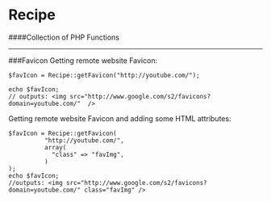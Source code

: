 # Recipe
####Collection of PHP Functions


---

###Favicon
Getting remote website Favicon:
```
$favIcon = Recipe::getFavicon("http://youtube.com/");

echo $favIcon; 
// outputs: <img src="http://www.google.com/s2/favicons?domain=youtube.com/"  />
```

Getting remote website Favicon and adding some HTML attributes:
```
$favIcon = Recipe::getFavicon(
          "http://youtube.com/", 
          array(
            "class" => "favImg",
          )
);
echo $favIcon; 
//outputs: <img src="http://www.google.com/s2/favicons?domain=youtube.com/" class="favImg" />
            
```


